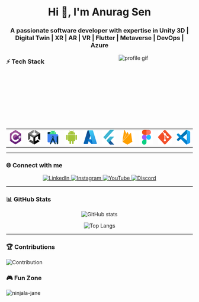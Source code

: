 <h1 align="center">Hi 👋, I'm Anurag Sen</h1>
<h3 align="center">A passionate software developer with expertise in Unity 3D | Digital Twin | XR | AR | VR | Flutter | Metaverse | DevOps | Azure</h3>

<img align="right" width="200" height="200" src="https://github.com/AnuragCsharp/AnuragCsharp/assets/77142556/78bdba24-d082-4dd4-8f63-5a1d42823e2a" alt="profile gif" />

### ⚡ Tech Stack
<table>
  <tr>
    <td><img src="https://raw.githubusercontent.com/devicons/devicon/master/icons/csharp/csharp-original.svg" height="40" alt="C#" title="C#" /></td>
    <td><img src="https://raw.githubusercontent.com/devicons/devicon/master/icons/unity/unity-original.svg" height="40" alt="Unity" title="Unity" /></td>
    <td><img src="https://raw.githubusercontent.com/devicons/devicon/master/icons/androidstudio/androidstudio-original.svg" height="40" alt="Android Studio" title="Android Studio" /></td>
    <td><img src="https://raw.githubusercontent.com/devicons/devicon/master/icons/android/android-original.svg" height="40" alt="Android" title="Android" /></td>
    <td><img src="https://raw.githubusercontent.com/devicons/devicon/master/icons/azure/azure-original.svg" height="40" alt="Azure" title="Azure" /></td>
    <td><img src="https://raw.githubusercontent.com/devicons/devicon/master/icons/flutter/flutter-original.svg" height="40" alt="Flutter" title="Flutter" /></td>
    <td><img src="https://raw.githubusercontent.com/devicons/devicon/master/icons/firebase/firebase-plain.svg" height="40" alt="Firebase" title="Firebase" /></td>
    <td><img src="https://raw.githubusercontent.com/devicons/devicon/master/icons/figma/figma-original.svg" height="40" alt="Figma" title="Figma" /></td>
    <td><img src="https://raw.githubusercontent.com/devicons/devicon/master/icons/git/git-original.svg" height="40" alt="Git" title="Git" /></td>
    <td><img src="https://raw.githubusercontent.com/devicons/devicon/master/icons/vscode/vscode-original.svg" height="40" alt="VS Code" title="VS Code" /></td>
  </tr>
</table>


---

### 🌐 Connect with me
<p align="center">
  <a href="https://www.linkedin.com/in/anurag-sen/" target="_blank" rel="noopener noreferrer">
    <img src="https://img.shields.io/badge/LinkedIn-0077B5?style=for-the-badge&logo=linkedin&logoColor=white" alt="LinkedIn"/>
  </a>
  <a href="https://www.instagram.com/Anurag.hacker/" target="_blank" rel="noopener noreferrer">
    <img src="https://img.shields.io/badge/Instagram-E4405F?style=for-the-badge&logo=instagram&logoColor=white" alt="Instagram"/>
  </a>
  <a href="https://www.youtube.com/channel/UCX1GdXi8a6WsrVVs1LOXDHw" target="_blank" rel="noopener noreferrer">
    <img src="https://img.shields.io/badge/YouTube-FF0000?style=for-the-badge&logo=youtube&logoColor=white" alt="YouTube"/>
  </a>
  <a href="https://discord.com/users/anurag4804" target="_blank" rel="noopener noreferrer">
    <img src="https://img.shields.io/badge/Discord-7289DA?style=for-the-badge&logo=discord&logoColor=white" alt="Discord"/>
  </a>
</p>

---

### 📊 GitHub Stats
<p align="center">
  <img src="https://github-readme-stats.vercel.app/api?username=AnuragCsharp&show_icons=true&theme=tokyonight" alt="GitHub stats" />
</p>
<p align="center">
  <img src="https://github-readme-stats.vercel.app/api/top-langs/?username=AnuragCsharp&layout=compact&theme=tokyonight" alt="Top Langs" />
</p>

---

### 🏆 Contributions
![Contribution](https://github.com/AnuragCsharp/AnuragCsharp/assets/77142556/1511a4c8-c6d7-4384-9afa-a4b82c9975c3)

### 🎮 Fun Zone
![ninjala-jane](https://github.com/AnuragCsharp/AnuragCsharp/assets/77142556/f1e64672-910d-4cac-bfe7-3631ceaade2b)
